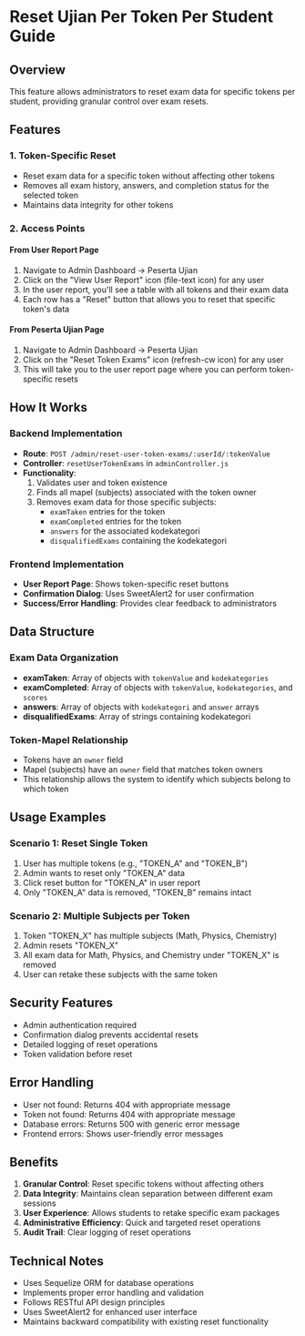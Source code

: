 # Reset Ujian Per Token Per Student Guide

## Overview
This feature allows administrators to reset exam data for specific tokens per student, providing granular control over exam resets.

## Features

### 1. Token-Specific Reset
- Reset exam data for a specific token without affecting other tokens
- Removes all exam history, answers, and completion status for the selected token
- Maintains data integrity for other tokens

### 2. Access Points

#### From User Report Page
1. Navigate to Admin Dashboard → Peserta Ujian
2. Click on the "View User Report" icon (file-text icon) for any user
3. In the user report, you'll see a table with all tokens and their exam data
4. Each row has a "Reset" button that allows you to reset that specific token's data

#### From Peserta Ujian Page
1. Navigate to Admin Dashboard → Peserta Ujian
2. Click on the "Reset Token Exams" icon (refresh-cw icon) for any user
3. This will take you to the user report page where you can perform token-specific resets

## How It Works

### Backend Implementation
- **Route**: `POST /admin/reset-user-token-exams/:userId/:tokenValue`
- **Controller**: `resetUserTokenExams` in `adminController.js`
- **Functionality**:
  1. Validates user and token existence
  2. Finds all mapel (subjects) associated with the token owner
  3. Removes exam data for those specific subjects:
     - `examTaken` entries for the token
     - `examCompleted` entries for the token
     - `answers` for the associated kodekategori
     - `disqualifiedExams` containing the kodekategori

### Frontend Implementation
- **User Report Page**: Shows token-specific reset buttons
- **Confirmation Dialog**: Uses SweetAlert2 for user confirmation
- **Success/Error Handling**: Provides clear feedback to administrators

## Data Structure

### Exam Data Organization
- **examTaken**: Array of objects with `tokenValue` and `kodekategories`
- **examCompleted**: Array of objects with `tokenValue`, `kodekategories`, and `scores`
- **answers**: Array of objects with `kodekategori` and `answer` arrays
- **disqualifiedExams**: Array of strings containing kodekategori

### Token-Mapel Relationship
- Tokens have an `owner` field
- Mapel (subjects) have an `owner` field that matches token owners
- This relationship allows the system to identify which subjects belong to which token

## Usage Examples

### Scenario 1: Reset Single Token
1. User has multiple tokens (e.g., "TOKEN_A" and "TOKEN_B")
2. Admin wants to reset only "TOKEN_A" data
3. Click reset button for "TOKEN_A" in user report
4. Only "TOKEN_A" data is removed, "TOKEN_B" remains intact

### Scenario 2: Multiple Subjects per Token
1. Token "TOKEN_X" has multiple subjects (Math, Physics, Chemistry)
2. Admin resets "TOKEN_X"
3. All exam data for Math, Physics, and Chemistry under "TOKEN_X" is removed
4. User can retake these subjects with the same token

## Security Features
- Admin authentication required
- Confirmation dialog prevents accidental resets
- Detailed logging of reset operations
- Token validation before reset

## Error Handling
- User not found: Returns 404 with appropriate message
- Token not found: Returns 404 with appropriate message
- Database errors: Returns 500 with generic error message
- Frontend errors: Shows user-friendly error messages

## Benefits
1. **Granular Control**: Reset specific tokens without affecting others
2. **Data Integrity**: Maintains clean separation between different exam sessions
3. **User Experience**: Allows students to retake specific exam packages
4. **Administrative Efficiency**: Quick and targeted reset operations
5. **Audit Trail**: Clear logging of reset operations

## Technical Notes
- Uses Sequelize ORM for database operations
- Implements proper error handling and validation
- Follows RESTful API design principles
- Uses SweetAlert2 for enhanced user interface
- Maintains backward compatibility with existing reset functionality
